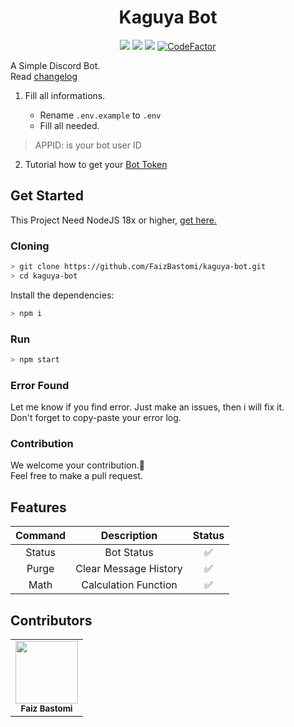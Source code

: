 <h1 align="center">Kaguya Bot</h1>
<div align="center">
<img src="https://img.shields.io/badge/Node-%3E%3D%2018-43853D?style=flat-square&logo=node.js&logoColor=white"/>
<img src="https://img.shields.io/badge/❤️Maintened-Yes-blue.svg?style=flat-square"/>
<img src="https://img.shields.io/github/languages/top/FaizBastomi/kaguya-bot?style=flat-square"/>
<a href="https://www.codefactor.io/repository/github/faizbastomi/kaguya-bot"><img src="https://www.codefactor.io/repository/github/faizbastomi/kaguya-bot/badge?style=flat-square" alt="CodeFactor" /></a>
</div>

A Simple Discord Bot.<br />
Read [changelog](https://github.com/FaizBastomi/kaguya-bot/blob/main/CHANGELOG.md)

1. Fill all informations.

    - Rename `.env.example` to `.env`
    - Fill all needed.

> APPID: is your bot user ID

2. Tutorial how to get your <a href="https://www.writebots.com/discord-bot-token/" target="_blank">Bot Token</a>

## Get Started

This Project Need NodeJS 18x or higher, [get here.](https://nodejs.org/en/download/current/)

### Cloning

```sh
> git clone https://github.com/FaizBastomi/kaguya-bot.git
> cd kaguya-bot
```

Install the dependencies:

```sh
> npm i
```

### Run

```sh
> npm start
```

### Error Found

Let me know if you find error. Just make an issues, then i will fix it.<br />
Don't forget to copy-paste your error log.

### Contribution

We welcome your contribution.🤝<br />
Feel free to make a pull request.

## Features

| Command |      Description      | Status |
| :-----: | :-------------------: | :----: |
| Status  |      Bot Status       |   ✅   |
|  Purge  | Clear Message History |   ✅   |
|  Math   | Calculation Function  |   ✅   |

## Contributors

<table>
  <tr>
<td align="center"><a href="https://github.com/FaizBastomi" target="_blank"><img src="https://avatars3.githubusercontent.com/u/64179402?s=400&u=e571e59ee3bbc85379fccad978539ea0b926a9cb&v=4" width="100px;" alt=""/></a><br />
<sub><b>Faiz Bastomi</b></sub><br /></td>
  </tr>
</table>
